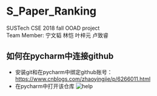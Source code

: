 # S_Paper_Ranking
SUSTech CSE 2018 fall OOAD project  
Team Member: 宁文韬 林恺 叶梓元 卢致睿
## 如何在pycharm中连接github

* 安装git和在pycharm中绑定github账号：https://www.cnblogs.com/zhaoyingjie/p/6266011.html
* 在pycharm中打开该仓库 ![help](https://github.com/TsingWei/S_Paper_Ranking/blob/master/static/img/help.png)
